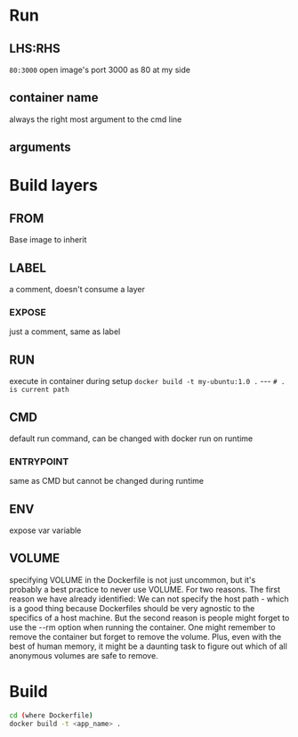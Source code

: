 # Run
## LHS:RHS
`80:3000` open image's port 3000 as 80 at my side
## container name
always the right most argument to the cmd line
## arguments

# Build layers
## FROM
Base image to inherit
## LABEL
a comment, doesn't consume a layer
### EXPOSE
just a comment, same as label
## RUN
execute in container during setup
`docker build -t my-ubuntu:1.0 .` --- `# . is current path`
## CMD
default run command, can be changed with docker run on runtime
### ENTRYPOINT
same as CMD but cannot be changed during runtime
## ENV
expose var variable
## VOLUME
specifying VOLUME in the Dockerfile is not just uncommon, but it's probably a best practice to never use VOLUME. For two reasons. The first reason we have already identified: We can not specify the host path - which is a good thing because Dockerfiles should be very agnostic to the specifics of a host machine. But the second reason is people might forget to use the --rm option when running the container. One might remember to remove the container but forget to remove the volume. Plus, even with the best of human memory, it might be a daunting task to figure out which of all anonymous volumes are safe to remove.
# Build
```bash
cd (where Dockerfile)
docker build -t <app_name> .
```

